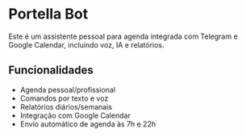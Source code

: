 # Portella Bot
Este é um assistente pessoal para agenda integrada com Telegram e Google Calendar, incluindo voz, IA e relatórios.

## Funcionalidades
- Agenda pessoal/profissional
- Comandos por texto e voz
- Relatórios diários/semanais
- Integração com Google Calendar
- Envio automático de agenda às 7h e 22h